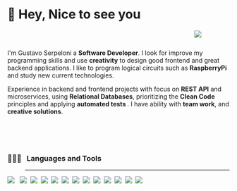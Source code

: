 # 🌱  Hey, Nice to see you &nbsp;&nbsp;&nbsp;&nbsp;&nbsp;&nbsp;&nbsp;&nbsp;&nbsp;&nbsp;&nbsp;&nbsp;&nbsp;&nbsp;&nbsp;&nbsp;&nbsp;&nbsp;&nbsp;&nbsp;&nbsp;&nbsp;&nbsp;&nbsp;&nbsp;&nbsp;&nbsp;&nbsp;&nbsp;&nbsp;&nbsp;&nbsp;&nbsp;&nbsp;&nbsp;&nbsp;&nbsp;&nbsp;&nbsp;&nbsp;&nbsp;&nbsp;&nbsp;&nbsp;&nbsp;&nbsp;&nbsp;&nbsp;&nbsp;&nbsp;&nbsp;&nbsp;&nbsp;&nbsp;&nbsp;&nbsp;&nbsp;&nbsp;&nbsp;&nbsp;&nbsp;&nbsp;&nbsp;&nbsp;[<img src="https://img.icons8.com/color/42/000000/linkedin-circled--v3.png" style="padding-top:20px;"/>](https://www.linkedin.com/in/gustavoserpeloni/)


I'm Gustavo Serpeloni a <strong>Software Developer</strong>. I look for improve my programming skills and use <strong>creativity</strong> to design good frontend and great backend applications. I like to program logical circuits such as <strong>RaspberryPi</strong> and  study new current technologies.
 
Experience in backend and frontend projects with focus on <strong>REST API</strong> and microservices, using <strong>Relational Databases</strong>, prioritizing the <strong>Clean Code</strong> principles and applying <strong> automated tests </strong>. I have ability with <strong>team work</strong>, and <strong>creative solutions</strong>.

<br/> <br/> <br/>
### **👨🏽‍💻  &nbsp; Languages and Tools**
> ___________________________
<div>
<img src ="https://img.shields.io/badge/TypeScript-007ACC?style=for-the-badge&logo=typescript&logoColor=white" /> &nbsp;
<img src ="https://img.shields.io/badge/JavaScript-F7DF1E?style=for-the-badge&logo=javascript&logoColor=black" />&nbsp;
<img src ="https://img.shields.io/badge/Node.js-43853D?style=for-the-badge&logo=node-dot-js&logoColor=white" />&nbsp;
<img src ="https://img.shields.io/badge/Python-3776AB?style=for-the-badge&logo=python&logoColor=white" />&nbsp;
<img src ="https://img.shields.io/badge/C-00599C?style=for-the-badge&logo=c&logoColor=white" />&nbsp;
<img src ="https://img.shields.io/badge/Java-ED8B00?style=for-the-badge&logo=java&logoColor=white" />&nbsp;
<img src ="https://img.shields.io/badge/React-20232A?style=for-the-badge&logo=react&logoColor=61DAFB" />&nbsp;
<img src ="https://img.shields.io/badge/HTML5-E34F26?style=for-the-badge&logo=html5&logoColor=white" />&nbsp;
<img src ="https://img.shields.io/badge/CSS-239120?&style=for-the-badge&logo=css3&logoColor=white" />&nbsp;
<img src ="https://img.shields.io/badge/MySQL-00000F?style=for-the-badge&logo=mysql&logoColor=white" />&nbsp;
<img src ="https://img.shields.io/badge/Docker-2CA5E0?style=for-the-badge&logo=docker&logoColor=white" />&nbsp;
<img src ="https://img.shields.io/badge/Amazon_AWS-232F3E?style=for-the-badge&logo=amazon-aws&logoColor=white" />&nbsp;
<img src ="https://img.shields.io/badge/Git-F05032?style=for-the-badge&logo=git&logoColor=white" />&nbsp;

 
</div>

